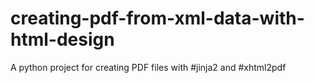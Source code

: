 # creating-pdf-from-xml-data-with-html-design
A python project for creating PDF files with #jinja2 and #xhtml2pdf
